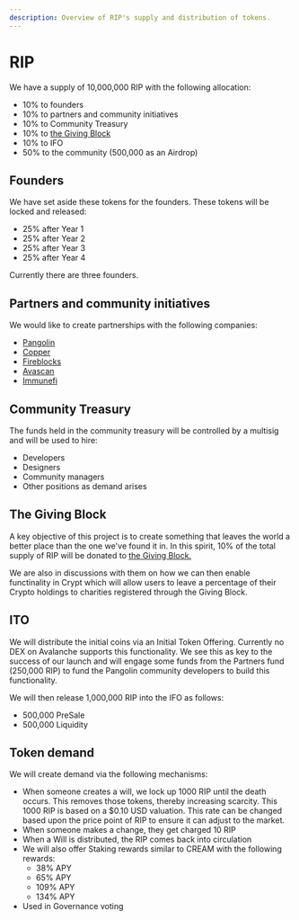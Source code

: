 ```yaml
---
description: Overview of RIP's supply and distribution of tokens.
---
```


# RIP

We have a supply of 10,000,000 RIP with the following allocation:

* 10% to founders
* 10% to partners and community initiatives 
* 10% to Community Treasury
* 10% to [the Giving Block](https://www.thegivingblock.com/)
* 10% to IFO
* 50% to the community \(500,000 as an Airdrop\)

## Founders

We have set aside these tokens for the founders. These tokens will be locked and released:

* 25% after Year 1
* 25% after Year 2
* 25% after Year 3
* 25% after Year 4

Currently there are three founders. 

## Partners and community initiatives

We would like to create partnerships with the following companies:

* [Pangolin](https://pangolin.exchange/)
* [Copper](https://copper.co/)
* [Fireblocks](https://www.fireblocks.com/)
* [Avascan](https://avascan.info/)
* [Immunefi](https://immunefi.com/)

## Community Treasury

The funds held in the community treasury will be controlled by a multisig and will be used to hire:

* Developers
* Designers
* Community managers
* Other positions as demand arises

## The Giving Block

A key objective of this project is to create something that leaves the world a better place than the one we've found it in. In this spirit, 10% of the total supply of RIP will be donated to [the Giving Block.](https://www.thegivingblock.com/)

We are also in discussions with them on how we can then enable functinality in Crypt which will allow users to leave a percentage of their Crypto holdings to charities registered through the Giving Block.

## ITO

We will distribute the initial coins via an Initial Token Offering. Currently no DEX on Avalanche supports this functionality. We see this as key to the success of our launch and will engage some funds from the Partners fund \(250,000 RIP\) to fund the Pangolin community developers to build this functionality.

We will then release 1,000,000 RIP into the IFO as follows:

* 500,000 PreSale
* 500,000 Liquidity

## Token demand

We will create demand via the following mechanisms:

* When someone creates a will, we lock up 1000 RIP until the death occurs. This removes those tokens, thereby increasing scarcity. This 1000 RIP is based on a $0.10 USD valuation. This rate can be changed based upon the price point of RIP to ensure it can adjust to the market.
* When someone makes a change, they get charged 10 RIP
* When a Will is distributed, the RIP comes back into circulation
* We will also offer Staking rewards similar to CREAM with the following rewards:
  * 38% APY
  * 65% APY
  * 109% APY
  * 134% APY
* Used in Governance voting

